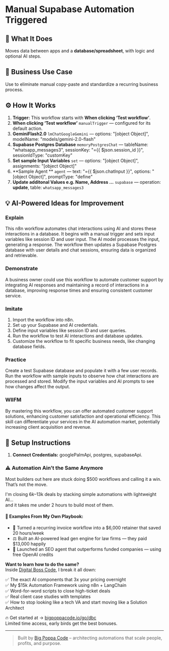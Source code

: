 # Manual Supabase Automation Triggered
  ## 🚀 What It Does
  Moves data between apps and a **database/spreadsheet**, with logic and optional AI steps.
  
  ## 💼 Business Use Case
  Use to eliminate manual copy-paste and standardize a recurring business process.
  
  ## ⚙️ How It Works
  1. **Trigger:** This workflow starts with **When clicking ‘Test workflow’**.
  2. **When clicking ‘Test workflow’** `manualTrigger` — configured for its default action.
3. **GeminiFlash2.0** `lmChatGoogleGemini` — options: "[object Object]", modelName: "models/gemini-2.0-flash"
4. **Supabase Postgres Database** `memoryPostgresChat` — tableName: "whatsapp_messages3", sessionKey: "={{ $json.session_id }}", sessionIdType: "customKey"
5. **Set sample Input Variables** `set` — options: "[object Object]", assignments: "[object Object]"
6. **Sample Agent ** `agent` — text: "={{ $json.chatInput }}", options: "[object Object]", promptType: "define"
7. **Update additonal Values e.g. Name, Address ...** `supabase` — operation: **update**, table: `whatsapp_messages3`
  
  ## 💡 AI-Powered Ideas for Improvement
  ### Explain
This n8n workflow automates chat interactions using AI and stores these interactions in a database. It begins with a manual trigger and sets input variables like session ID and user input. The AI model processes the input, generating a response. The workflow then updates a Supabase Postgres database with user details and chat sessions, ensuring data is organized and retrievable.

### Demonstrate
A business owner could use this workflow to automate customer support by integrating AI responses and maintaining a record of interactions in a database, improving response times and ensuring consistent customer service.

### Imitate
1. Import the workflow into n8n.
2. Set up your Supabase and AI credentials.
3. Define input variables like session ID and user queries.
4. Run the workflow to test AI interactions and database updates.
5. Customize the workflow to fit specific business needs, like changing database fields.

### Practice
Create a test Supabase database and populate it with a few user records. Run the workflow with sample inputs to observe how chat interactions are processed and stored. Modify the input variables and AI prompts to see how changes affect the output.

### WIIFM
By mastering this workflow, you can offer automated customer support solutions, enhancing customer satisfaction and operational efficiency. This skill can differentiate your services in the AI automation market, potentially increasing client acquisition and revenue.
  
  ## 🔧 Setup Instructions
  1. **Connect Credentials:** googlePalmApi, postgres, supabaseApi.
  
### ⚠️ Automation Ain’t the Same Anymore

Most builders out here are stuck doing $500 workflows and calling it a win.  
That’s not the move.  

I'm closing $6k–$13k deals by stacking simple automations with lightweight AI...  
and it takes me under 2 hours to build most of them.

#### 🧠 Examples From My Own Playbook:
- 🔁 Turned a recurring invoice workflow into a $6,000 retainer that saved 20 hours/week  
- ⚖️ Built an AI-powered lead gen engine for law firms — they paid $13,000 happily  
- 🚀 Launched an SEO agent that outperforms funded companies — using free OpenAI credits  

**Want to learn how to do the same?**  
Inside [Digital Boss Code](https://bigpoppacode.io/go/dbc), I break it all down:

✅ The exact AI components that 3x your pricing overnight  
✅ My $15k Automation Framework using n8n + LangChain  
✅ Word-for-word scripts to close high-ticket deals  
✅ Real client case studies with templates  
✅ How to stop looking like a tech VA and start moving like a Solution Architect  

🔥 Get started at → [bigpoppacode.io/go/dbc](https://bigpoppacode.io/go/dbc)  
Limited time access, early birds get the best bonuses.

---
> Built by [Big Poppa Code](https://bigpoppacode.io) – architecting automations that scale people, profits, and purpose.
  